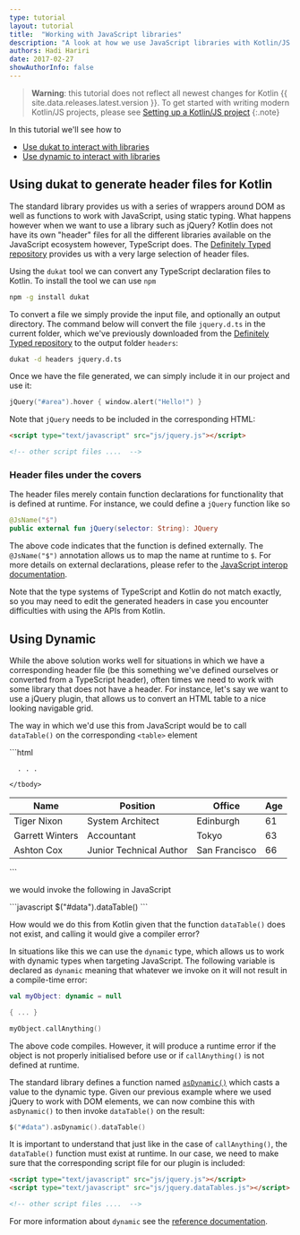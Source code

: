 ```yaml
---
type: tutorial
layout: tutorial
title:  "Working with JavaScript libraries"
description: "A look at how we use JavaScript libraries with Kotlin/JS."
authors: Hadi Hariri 
date: 2017-02-27
showAuthorInfo: false
---
```


>__Warning__: this tutorial does not reflect all newest changes for Kotlin {{ site.data.releases.latest.version }}.
>To get started with writing modern Kotlin/JS projects, please see [Setting up a Kotlin/JS project](setting-up.html)
{:.note}
>

In this tutorial we'll see how to

* [Use dukat to interact with libraries](#using-dukat-to-generate-header-files-for-kotlin)
* [Use dynamic to interact with libraries](#using-dynamic)


## Using dukat to generate header files for Kotlin

The standard library provides us with a series of wrappers around DOM as well as functions to work with JavaScript, using static typing. What happens however
when we want to use a library such as jQuery? Kotlin does not have its own "header" files for all the different libraries available on the JavaScript ecosystem
however, TypeScript does. The [Definitely Typed repository](https://github.com/DefinitelyTyped/DefinitelyTyped/)  provides us with a very large selection of header files. 

Using the `dukat` tool we can convert any TypeScript declaration files to Kotlin. To install the tool we can use `npm`

```bash
npm -g install dukat
```

To convert a file we simply provide the input file, and optionally an output directory. The command below will convert the file `jquery.d.ts` in the current folder, which we've previously
 downloaded from the [Definitely Typed repository](https://github.com/DefinitelyTyped/DefinitelyTyped/blob/types/jquery/jquery.d.ts) to the output folder `headers`:

```bash
dukat -d headers jquery.d.ts 
```

Once we have the file generated, we can simply include it in our project and use it:

<div class="sample" markdown="1" theme="idea" data-highlight-only>

```kotlin
jQuery("#area").hover { window.alert("Hello!") }
```
</div>

Note that ```jQuery``` needs to be included in the corresponding HTML:

<div class="sample" markdown="1" theme="idea" mode="xml">

```html
<script type="text/javascript" src="js/jquery.js"></script>

<!-- other script files ....  -->
```
</div>

### Header files under the covers 

The header files merely contain function declarations for functionality that is defined at runtime. For instance, we could define a ```jQuery``` function like so

<div class="sample" markdown="1" theme="idea" data-highlight-only>

```kotlin
@JsName("$")
public external fun jQuery(selector: String): JQuery
```
</div>

The above code indicates that the function is defined externally. The ```@JsName("$")``` annotation allows us to map the name at runtime to ```$```. 
For more details on external declarations, please refer to the [JavaScript interop documentation](/docs/reference/js-interop.html#external-modifier).

Note that the type systems of TypeScript and Kotlin do not match exactly, so you may need to edit the generated headers in case
you encounter difficulties with using the APIs from Kotlin.


## Using Dynamic 

While the above solution works well for situations in which we have a corresponding header file (be this something we've defined ourselves or converted from a TypeScript header), often times
we need to work with some library that does not have a header. For instance, let's say we want to use a jQuery plugin, that allows us to convert an HTML table to a nice looking navigable grid.

The way in which we'd use this from JavaScript would be to call ```dataTable()``` on the corresponding ```<table>``` element

<div class="sample" markdown="1" theme="idea" mode="xml">
```html
<table id="data" class="display" cellspacing="0" width="100%">
    <thead>
    <tr>
        <th>Name</th>
        <th>Position</th>
        <th>Office</th>
        <th>Age</th>
    </tr>
    </thead>
    <tbody>
    <tr>
        <td>Tiger Nixon</td>
        <td>System Architect</td>
        <td>Edinburgh</td>
        <td>61</td>
    </tr>
    <tr>
        <td>Garrett Winters</td>
        <td>Accountant</td>
        <td>Tokyo</td>
        <td>63</td>
    </tr>
    <tr>
        <td>Ashton Cox</td>
        <td>Junior Technical Author</td>
        <td>San Francisco</td>
        <td>66</td>
    </tr>
    
      . . . 
    
    </tbody>
</table>
```
</div>

we would invoke the following in JavaScript

<div class="sample" markdown="1" theme="idea" mode="js">
```javascript
$("#data").dataTable()
```
</div>

How would we do this from Kotlin given that the function ```dataTable()``` does not exist, and calling it would give a compiler error?

In situations like this we can use the ```dynamic``` type, which allows us to work with dynamic types when targeting JavaScript. The following
variable is declared as ```dynamic``` meaning that whatever we invoke on it will not result in a compile-time error:

<div class="sample" markdown="1" theme="idea" data-highlight-only>

```kotlin
val myObject: dynamic = null

{ ... }

myObject.callAnything()
```
</div>

The above code compiles. However, it will produce a runtime error if the object is not properly initialised before use or if ```callAnything()``` is not
 defined at runtime.
 
The standard library defines a function named [`asDynamic()`](/api/latest/jvm/stdlib/kotlin.js/as-dynamic.html) which casts a value to the dynamic type.
Given our previous example where we used jQuery to work with DOM elements, we can now combine this with `asDynamic()` to then invoke `dataTable()` on the result:

<div class="sample" markdown="1" theme="idea" data-highlight-only>

```kotlin
$("#data").asDynamic().dataTable()
```
</div>

It is important to understand that just like in the case of `callAnything()`, the `dataTable()` function must exist at runtime. In our case, we need to make
sure that the corresponding script file for our plugin is included:

<div class="sample" markdown="1" theme="idea" mode="xml">

```html
<script type="text/javascript" src="js/jquery.js"></script>
<script type="text/javascript" src="js/jquery.dataTables.js"></script>

<!-- other script files ....  -->
```
</div>

For more information about ```dynamic``` see the [reference documentation](../../reference/dynamic-type.html).
